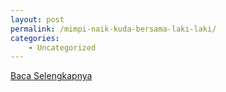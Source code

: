 ```yaml
---
layout: post
permalink: /mimpi-naik-kuda-bersama-laki-laki/
categories:
    - Uncategorized
---
```


[Baca Selengkapnya](/10)